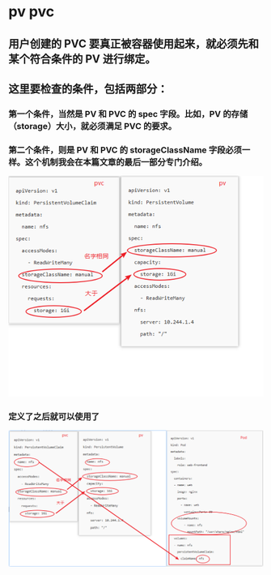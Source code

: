 
# pv pvc 

## 用户创建的 PVC 要真正被容器使用起来，就必须先和某个符合条件的 PV 进行绑定。      
##  这里要检查的条件，包括两部分：     

### 第一个条件，当然是 PV 和 PVC 的 spec 字段。比如，PV 的存储（storage）大小，就必须满足 PVC 的要求。
### 第二个条件，则是 PV 和 PVC 的 storageClassName 字段必须一样。这个机制我会在本篇文章的最后一部分专门介绍。


![](https://raw.githubusercontent.com/latermonk/cka-pre/master/Issues/images/pv-pvc-condition.png)

### 定义了之后就可以使用了

![](https://raw.githubusercontent.com/latermonk/cka-pre/master/Issues/images/pv-pvc-pod.png)




